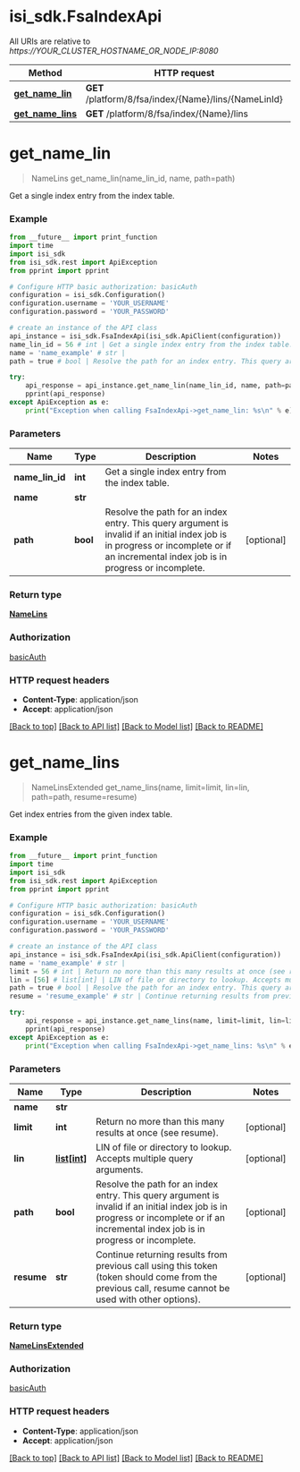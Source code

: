 # isi_sdk.FsaIndexApi

All URIs are relative to *https://YOUR_CLUSTER_HOSTNAME_OR_NODE_IP:8080*

Method | HTTP request | Description
------------- | ------------- | -------------
[**get_name_lin**](FsaIndexApi.md#get_name_lin) | **GET** /platform/8/fsa/index/{Name}/lins/{NameLinId} | 
[**get_name_lins**](FsaIndexApi.md#get_name_lins) | **GET** /platform/8/fsa/index/{Name}/lins | 


# **get_name_lin**
> NameLins get_name_lin(name_lin_id, name, path=path)



Get a single index entry from the index table.

### Example
```python
from __future__ import print_function
import time
import isi_sdk
from isi_sdk.rest import ApiException
from pprint import pprint

# Configure HTTP basic authorization: basicAuth
configuration = isi_sdk.Configuration()
configuration.username = 'YOUR_USERNAME'
configuration.password = 'YOUR_PASSWORD'

# create an instance of the API class
api_instance = isi_sdk.FsaIndexApi(isi_sdk.ApiClient(configuration))
name_lin_id = 56 # int | Get a single index entry from the index table.
name = 'name_example' # str | 
path = true # bool | Resolve the path for an index entry. This query argument is invalid if an initial index job is in progress or incomplete or if an incremental index job is in progress or incomplete. (optional)

try:
    api_response = api_instance.get_name_lin(name_lin_id, name, path=path)
    pprint(api_response)
except ApiException as e:
    print("Exception when calling FsaIndexApi->get_name_lin: %s\n" % e)
```

### Parameters

Name | Type | Description  | Notes
------------- | ------------- | ------------- | -------------
 **name_lin_id** | **int**| Get a single index entry from the index table. | 
 **name** | **str**|  | 
 **path** | **bool**| Resolve the path for an index entry. This query argument is invalid if an initial index job is in progress or incomplete or if an incremental index job is in progress or incomplete. | [optional] 

### Return type

[**NameLins**](NameLins.md)

### Authorization

[basicAuth](../README.md#basicAuth)

### HTTP request headers

 - **Content-Type**: application/json
 - **Accept**: application/json

[[Back to top]](#) [[Back to API list]](../README.md#documentation-for-api-endpoints) [[Back to Model list]](../README.md#documentation-for-models) [[Back to README]](../README.md)

# **get_name_lins**
> NameLinsExtended get_name_lins(name, limit=limit, lin=lin, path=path, resume=resume)



Get index entries from the given index table.

### Example
```python
from __future__ import print_function
import time
import isi_sdk
from isi_sdk.rest import ApiException
from pprint import pprint

# Configure HTTP basic authorization: basicAuth
configuration = isi_sdk.Configuration()
configuration.username = 'YOUR_USERNAME'
configuration.password = 'YOUR_PASSWORD'

# create an instance of the API class
api_instance = isi_sdk.FsaIndexApi(isi_sdk.ApiClient(configuration))
name = 'name_example' # str | 
limit = 56 # int | Return no more than this many results at once (see resume). (optional)
lin = [56] # list[int] | LIN of file or directory to lookup. Accepts multiple query arguments. (optional)
path = true # bool | Resolve the path for an index entry. This query argument is invalid if an initial index job is in progress or incomplete or if an incremental index job is in progress or incomplete. (optional)
resume = 'resume_example' # str | Continue returning results from previous call using this token (token should come from the previous call, resume cannot be used with other options). (optional)

try:
    api_response = api_instance.get_name_lins(name, limit=limit, lin=lin, path=path, resume=resume)
    pprint(api_response)
except ApiException as e:
    print("Exception when calling FsaIndexApi->get_name_lins: %s\n" % e)
```

### Parameters

Name | Type | Description  | Notes
------------- | ------------- | ------------- | -------------
 **name** | **str**|  | 
 **limit** | **int**| Return no more than this many results at once (see resume). | [optional] 
 **lin** | [**list[int]**](int.md)| LIN of file or directory to lookup. Accepts multiple query arguments. | [optional] 
 **path** | **bool**| Resolve the path for an index entry. This query argument is invalid if an initial index job is in progress or incomplete or if an incremental index job is in progress or incomplete. | [optional] 
 **resume** | **str**| Continue returning results from previous call using this token (token should come from the previous call, resume cannot be used with other options). | [optional] 

### Return type

[**NameLinsExtended**](NameLinsExtended.md)

### Authorization

[basicAuth](../README.md#basicAuth)

### HTTP request headers

 - **Content-Type**: application/json
 - **Accept**: application/json

[[Back to top]](#) [[Back to API list]](../README.md#documentation-for-api-endpoints) [[Back to Model list]](../README.md#documentation-for-models) [[Back to README]](../README.md)

